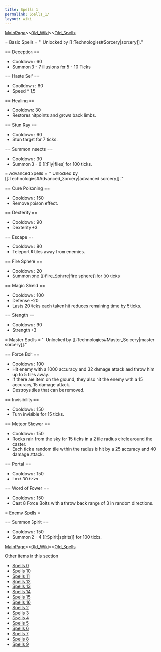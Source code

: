 ```yaml
---
title: Spells 1
permalink: Spells_1/
layout: wiki
---
```


[MainPage](/keeperrl_wiki/ "wikilink")>>[Old_Wiki](/keeperrl_wiki/Old_Wiki "wikilink")>>[Old_Spells](/keeperrl_wiki/Old_Spells "wikilink")

= Basic Spells =
'' Unlocked by [[:Technologies#Sorcery|sorcery]].''

== Deception ==
* Cooldown : 60
* Summon 3 - 7 illusions for 5 - 10 Ticks

== Haste Self ==
* Coolldown : 60
* Speed * 1,5

== Healing ==
* Cooldown: 30
* Restores hitpoints and grows back limbs.

== Stun Ray ==
* Cooldown : 60
* Stun target for 7 ticks.

== Summon Insects ==
* Cooldown : 30
* Summon 3 - 6 [[:Fly|flies] for 100 ticks.



= Advanced Spells =
'' Unlocked by [[:Technologies#Advanced_Sorcery|advanced sorcery]].''

== Cure Poisoning ==
* Cooldown : 150
* Remove poison effect.

== Dexterity ==
* Cooldown : 90
* Dexterity +3

== Escape ==
* Cooldown : 80
* Teleport 6 tiles away from enemies.

== Fire Sphere ==
* Cooldown : 20
* Summon one [[:Fire_Sphere|fire sphere]] for 30 ticks

== Magic Shield ==
* Cooldown : 100
* Defense +20
* Lasts 20 ticks each taken hit reduces remaining time by 5 ticks.

== Stength ==
* Cooldown : 90
* Strength +3

	
	
= Master Spells =
'' Unlocked by [[:Technologies#Master_Sorcery|master sorcery]].''

== Force Bolt ==
* Cooldown : 100
* Hit enemy with a 1000 accuracy and 32 damage attack and throw him up to 5 tiles away.
* If there are item on the ground, they also hit the enemy with a 15 accuracy, 15 damage attack.
* Destroys tiles that can be removed.

== Invisibility ==
* Cooldown : 150
* Turn invisible for 15 ticks.

== Meteor Shower ==
* Cooldown : 150
* Rocks rain from the sky for 15 ticks in a 2 tile radius circle around the caster.
* Each tick a random tile within the radius is hit by a 25 accuracy and 40 damage attack.

== Portal ==
* Cooldown : 150
* Last 30 ticks.

== Word of Power ==
* Cooldown : 150
* Cast 8 Force Bolts with a throw back range of 3 in random directions.



= Enemy Spells =

== Summon Spirit ==
* Cooldown : 150
* Summon 2 - 4 [[:Spirit|spirits]] for 100 ticks.

[MainPage](/keeperrl_wiki/ "wikilink")>>[Old_Wiki](/keeperrl_wiki/Old_Wiki "wikilink")>>[Old_Spells](/keeperrl_wiki/Old_Spells "wikilink")

Other items in this section
-    [Spells 0](/keeperrl_wiki/Spells_0 "wikilink")
-    [Spells 10](/keeperrl_wiki/Spells_10 "wikilink")
-    [Spells 11](/keeperrl_wiki/Spells_11 "wikilink")
-    [Spells 12](/keeperrl_wiki/Spells_12 "wikilink")
-    [Spells 13](/keeperrl_wiki/Spells_13 "wikilink")
-    [Spells 14](/keeperrl_wiki/Spells_14 "wikilink")
-    [Spells 15](/keeperrl_wiki/Spells_15 "wikilink")
-    [Spells 16](/keeperrl_wiki/Spells_16 "wikilink")
-    [Spells 2](/keeperrl_wiki/Spells_2 "wikilink")
-    [Spells 3](/keeperrl_wiki/Spells_3 "wikilink")
-    [Spells 4](/keeperrl_wiki/Spells_4 "wikilink")
-    [Spells 5](/keeperrl_wiki/Spells_5 "wikilink")
-    [Spells 6](/keeperrl_wiki/Spells_6 "wikilink")
-    [Spells 7](/keeperrl_wiki/Spells_7 "wikilink")
-    [Spells 8](/keeperrl_wiki/Spells_8 "wikilink")
-    [Spells 9](/keeperrl_wiki/Spells_9 "wikilink")

